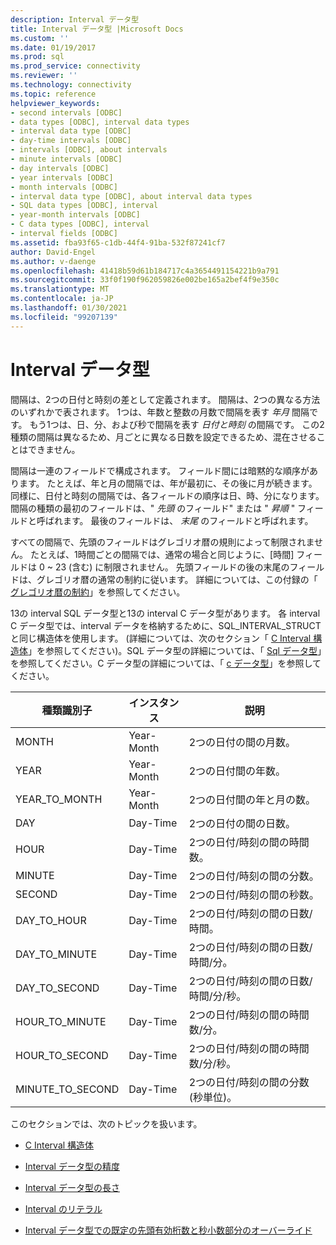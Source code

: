 ```yaml
---
description: Interval データ型
title: Interval データ型 |Microsoft Docs
ms.custom: ''
ms.date: 01/19/2017
ms.prod: sql
ms.prod_service: connectivity
ms.reviewer: ''
ms.technology: connectivity
ms.topic: reference
helpviewer_keywords:
- second intervals [ODBC]
- data types [ODBC], interval data types
- interval data type [ODBC]
- day-time intervals [ODBC]
- intervals [ODBC], about intervals
- minute intervals [ODBC]
- day intervals [ODBC]
- year intervals [ODBC]
- month intervals [ODBC]
- interval data type [ODBC], about interval data types
- SQL data types [ODBC], interval
- year-month intervals [ODBC]
- C data types [ODBC], interval
- interval fields [ODBC]
ms.assetid: fba93f65-c1db-44f4-91ba-532f87241cf7
author: David-Engel
ms.author: v-daenge
ms.openlocfilehash: 41418b59d61b184717c4a3654491154221b9a791
ms.sourcegitcommit: 33f0f190f962059826e002be165a2bef4f9e350c
ms.translationtype: MT
ms.contentlocale: ja-JP
ms.lasthandoff: 01/30/2021
ms.locfileid: "99207139"
---
```

# <a name="interval-data-types"></a>Interval データ型
間隔は、2つの日付と時刻の差として定義されます。 間隔は、2つの異なる方法のいずれかで表されます。 1つは、年数と整数の月数で間隔を表す *年月* 間隔です。 もう1つは、日、分、および秒で間隔を表す *日付と時刻* の間隔です。 この2種類の間隔は異なるため、月ごとに異なる日数を設定できるため、混在させることはできません。  
  
 間隔は一連のフィールドで構成されます。 フィールド間には暗黙的な順序があります。 たとえば、年と月の間隔では、年が最初に、その後に月が続きます。 同様に、日付と時刻の間隔では、各フィールドの順序は日、時、分になります。 間隔の種類の最初のフィールドは、" *先頭* のフィールド" または " *昇順* " フィールドと呼ばれます。 最後のフィールドは、 *末尾* のフィールドと呼ばれます。  
  
 すべての間隔で、先頭のフィールドはグレゴリオ暦の規則によって制限されません。 たとえば、1時間ごとの間隔では、通常の場合と同じように、[時間] フィールドは 0 ~ 23 (含む) に制限されません。 先頭フィールドの後の末尾のフィールドは、グレゴリオ暦の通常の制約に従います。 詳細については、この付録の「 [グレゴリオ暦の制約](../../../odbc/reference/appendixes/constraints-of-the-gregorian-calendar.md)」を参照してください。  
  
 13の interval SQL データ型と13の interval C データ型があります。 各 interval C データ型では、interval データを格納するために、SQL_INTERVAL_STRUCT と同じ構造体を使用します。 (詳細については、次のセクション「 [C Interval 構造体](../../../odbc/reference/appendixes/c-interval-structure.md)」を参照してください)。SQL データ型の詳細については、「 [Sql データ型](../../../odbc/reference/appendixes/sql-data-types.md)」を参照してください。C データ型の詳細については、「 [c データ型](../../../odbc/reference/appendixes/c-data-types.md)」を参照してください。  
  
|種類識別子|インスタンス|説明|  
|---------------------|-----------|-----------------|  
|MONTH|Year-Month|2つの日付の間の月数。|  
|YEAR|Year-Month|2つの日付間の年数。|  
|YEAR_TO_MONTH|Year-Month|2つの日付間の年と月の数。|  
|DAY|Day-Time|2つの日付の間の日数。|  
|HOUR|Day-Time|2つの日付/時刻の間の時間数。|  
|MINUTE|Day-Time|2つの日付/時刻の間の分数。|  
|SECOND|Day-Time|2つの日付/時刻の間の秒数。|  
|DAY_TO_HOUR|Day-Time|2つの日付/時刻の間の日数/時間。|  
|DAY_TO_MINUTE|Day-Time|2つの日付/時刻の間の日数/時間/分。|  
|DAY_TO_SECOND|Day-Time|2つの日付/時刻の間の日数/時間/分/秒。|  
|HOUR_TO_MINUTE|Day-Time|2つの日付/時刻の間の時間数/分。|  
|HOUR_TO_SECOND|Day-Time|2つの日付/時刻の間の時間数/分/秒。|  
|MINUTE_TO_SECOND|Day-Time|2つの日付/時刻の間の分数 (秒単位)。|  
  
 このセクションでは、次のトピックを扱います。  
  
-   [C Interval 構造体](../../../odbc/reference/appendixes/c-interval-structure.md)  
  
-   [Interval データ型の精度](../../../odbc/reference/appendixes/interval-data-type-precision.md)  
  
-   [Interval データ型の長さ](../../../odbc/reference/appendixes/interval-data-type-length.md)  
  
-   [Interval のリテラル](../../../odbc/reference/appendixes/interval-literals.md)  
  
-   [Interval データ型での既定の先頭有効桁数と秒小数部分のオーバーライド](../../../odbc/reference/appendixes/overriding-default-leading-and-seconds-precision-for-interval-data-types.md)
